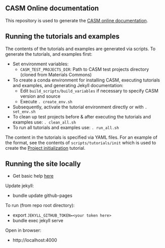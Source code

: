 ## CASM Online documentation

This repository is used to generate the [CASM online documentation](https://prisms-center.github.io/CASMcode_docs/).

## Running the tutorials and examples

The contents of the tutorials and examples are generated via scripts. To generate the tutorials, and examples first:

- Set environment variables:
  - `CASM_TEST_PROJECTS_DIR`: Path to CASM test projects directory (cloned from Materials Commons)
- To create a conda environment for installing CASM, executing tutorials and examples, and generating Jekyll documentation:
  - Edit `build_scripts/build_variables` if necessary to specify CASM version and source
  - Execute `. create_env.sh`
- Subsequently, activate the tutorial environment directly or with `. set_env.sh`
- To clean up test projects before & after executing the tutorials and examples use: `. clean_all.sh`
- To run all tutorials and examples use: `. run_all.sh`

The content in the tutorials is specified via YAML files.  For an example of the format, see the contents of `scripts/tutorials/init` which is used to create the [Project initialization](https://prisms-center.github.io/CASMcode_docs/pages/tutorials/init.html) tutorial.

## Running the site locally

- Get basic help [here](https://help.github.com/articles/setting-up-your-github-pages-site-locally-with-jekyll/#step-3-optional-generate-jekyll-site-files)

Update jekyll:

- bundle update github-pages

To run (from repo root directory):

- export `JEKYLL_GITHUB_TOKEN=<your token here>`
- bundle exec jekyll serve

Open in browser:

- http://localhost:4000
